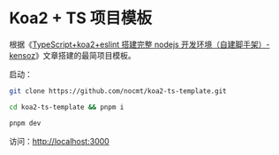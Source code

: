 # Koa2 + TS 项目模板

根据《[TypeScript+koa2+eslint 搭建完整 nodejs 开发环境（自建脚手架）-kensoz](https://segmentfault.com/a/1190000041372990)》文章搭建的最简项目模板。

启动：

```bash
git clone https://github.com/nocmt/koa2-ts-template.git

cd koa2-ts-template && pnpm i

pnpm dev
```

访问：[http://localhost:3000](http://localhost:3000)
